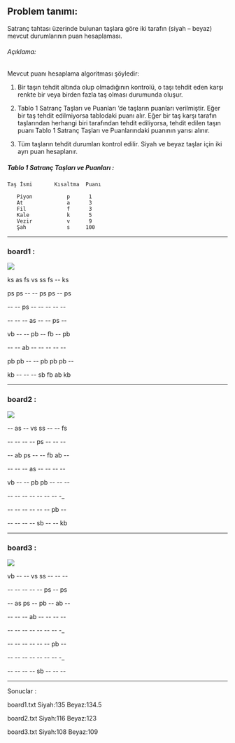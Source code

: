 ## Problem tanımı:
Satranç tahtası üzerinde bulunan taşlara göre iki tarafın (siyah – beyaz) mevcut durumlarının puan
hesaplaması.

###### Açıklama:
Mevcut puanı hesaplama algoritması şöyledir:
1. Bir taşın tehdit altında olup olmadığının kontrolü, o taşı tehdit eden karşı renkte bir veya
   birden fazla taş olması durumunda oluşur.
   
2. Tablo 1 Satranç Taşları ve Puanları ’de taşların puanları verilmiştir. Eğer bir taş tehdit edilmiyorsa tablodaki puanı alır.
   Eğer bir taş karşı tarafın taşlarından herhangi biri tarafından tehdit ediliyorsa, tehdit edilen taşın puanı Tablo 1 Satranç Taşları ve
   Puanlarındaki puanının yarısı alınır.

3. Tüm taşların tehdit durumları kontrol edilir. Siyah ve beyaz taşlar için iki ayrı puan
   hesaplanır.



##### Tablo 1 Satranç Taşları ve Puanları : 

    Taş İsmi       Kısaltma  Puanı
   
       Piyon           p      1
       At              a      3
       Fil             f      3
       Kale            k      5
       Vezir           v      9
       Şah             s     100

---------------------------------------

### board1 :

![](../../../../Desktop/app/board1.png)

ks as fs vs ss fs -- ks

ps ps -- -- ps ps -- ps

-- -- ps -- -- -- -- --

-- -- -- as -- -- ps --

vb -- -- pb -- fb -- pb

-- -- ab -- -- -- -- --

pb pb -- -- pb pb pb --

kb -- -- -- sb fb ab kb


---------------------------------------

### board2 :

![](../../../../Desktop/app/board2.png)

-- as -- vs ss -- -- fs

-- -- -- -- ps -- -- --

-- ab ps -- -- fb ab --

-- -- -- as -- -- -- --

vb -- -- pb pb -- -- --

-- -- -- -- -- -- -- -_

-- -- -- -- -- -- pb --

-- -- -- -- sb -- -- kb

-----------------------------------------------------------


### board3 :

![](../../../../Desktop/app/board3.png)

vb -- -- vs ss -- -- --

-- -- -- -- -- ps -- ps

-- as ps -- pb -- ab --

-- -- -- ab -- -- -- --

-- -- -- -- -- -- -- -_

-- -- -- -- -- -- pb --

-- -- -- -- -- -- -- -_

-- -- -- -- sb -- -- --


------------------------
Sonuclar : 

board1.txt		Siyah:135	Beyaz:134.5

board2.txt		Siyah:116	Beyaz:123

board3.txt		Siyah:108	Beyaz:109
